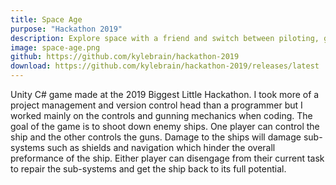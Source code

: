 ```yaml
---
title: Space Age
purpose: "Hackathon 2019"
description: Explore space with a friend and switch between piloting, gunning, and reparing!
image: space-age.png
github: https://github.com/kylebrain/hackathon-2019
download: https://github.com/kylebrain/hackathon-2019/releases/latest
---
```

Unity C# game made at the 2019 Biggest Little Hackathon. I took more of a project management and version control head than a programmer but I worked mainly on the controls and gunning mechanics when coding. The goal of the game is to shoot down enemy ships. One player can control the ship and the other controls the guns. Damage to the ships will damage sub-systems such as shields and navigation which hinder the overall preformance of the ship. Either player can disengage from their current task to repair the sub-systems and get the ship back to its full potential.
